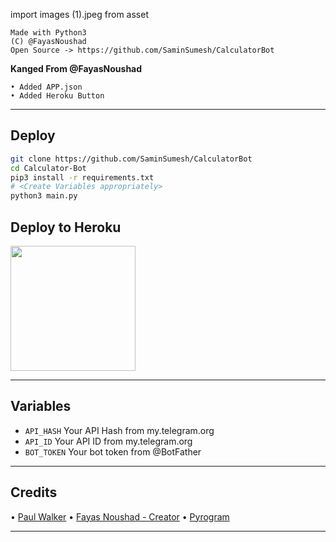 
import images (1).jpeg from asset
```
Made with Python3
(C) @FayasNoushad
Open Source -> https://github.com/SaminSumesh/CalculatorBot
```
__Kanged From @FayasNoushad__
```
• Added APP.json 
• Added Heroku Button
```
---

## Deploy

```sh
git clone https://github.com/SaminSumesh/CalculatorBot
cd Calculator-Bot
pip3 install -r requirements.txt
# <Create Variables appropriately>
python3 main.py
```
## Deploy to Heroku

<p><a href="https://heroku.com/deploy?template=https://github.com/saminsumesh/CalculatorBot"> <img src="https://img.shields.io/badge/Deploy%20To%20Heroku-blueviolet?style=for-the-badge&logo=heroku" width="200""/></a></p>

---

## Variables

- `API_HASH` Your API Hash from my.telegram.org
- `API_ID` Your API ID from my.telegram.org
- `BOT_TOKEN` Your bot token from @BotFather

---

## Credits

• [Paul Walker](https://t.me/PaulWalker_TG)
• [Fayas Noushad - Creator](https://github.com/FayasNoushad)
• [Pyrogram](https://github.com/pyrogram/pyrogram)

---
